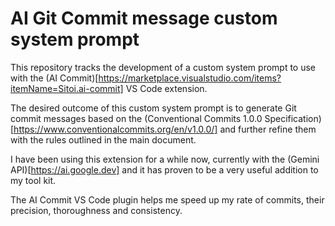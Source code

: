 # AI Git Commit message custom system prompt

This repository tracks the development of a custom system prompt to use with the (AI Commit)[https://marketplace.visualstudio.com/items?itemName=Sitoi.ai-commit] VS Code extension.

The desired outcome of this custom system prompt is to generate Git commit messages based on the (Conventional Commits 1.0.0 Specification)[https://www.conventionalcommits.org/en/v1.0.0/] and further refine them with the rules outlined in the main document.

I have been using this extension for a while now, currently with the (Gemini API)[https://ai.google.dev] and it has proven to be a very useful addition to my tool kit.

The AI Commit VS Code plugin helps me speed up my rate of commits, their precision, thoroughness and consistency.

